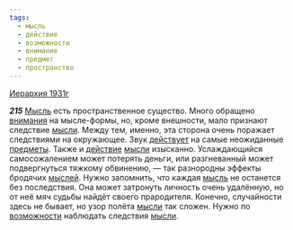 ```yaml
---
tags:
  - мысль
  - действие
  - возможности
  - внимание
  - предмет
  - пространство
---
```


[Иерархия 1931г](https://127.0.0.1:4002/agni/1931)

___215___
[Мысль](../../../tags/#[мысль](../../../tags/#мысль)) есть пространственное существо. Много обращено [внимания](../../../tags/#внимание) на мысле-формы, но, кроме внешности, мало признают следствие [мысли](../../../tags/#[мысль](../../../tags/#мысль)). Между тем, именно, эта сторона очень поражает следствиями на окружающее. Звук [действует](../../../tags/#[действие](../../../tags/#действие)) на самые неожиданные [предметы](../../../tags/#предмет). Также и [действие](../../../tags/#действие) [мысли](../../../tags/#[мысль](../../../tags/#мысль)) изысканно. Услаждающийся самосожалением может потерять деньги, или разгневанный может подвергнуться тяжкому обвинению, — так разнородны эффекты бродячих [мыслей](../../../tags/#[мысль](../../../tags/#мысль)). Нужно запомнить, что каждая [мысль](../../../tags/#мысль) не останется без последствия. Она может затронуть личность очень удалённую, но от неё мяч судьбы найдёт своего прародителя. Конечно, случайности здесь не бывает, но узор полёта [мысли](../../../tags/#[мысль](../../../tags/#мысль)) так сложен. Нужно по [возможности](../../../tags/#возможности) наблюдать следствия [мысли](../../../tags/#[мысль](../../../tags/#мысль)).   

